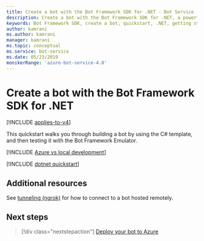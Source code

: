 ```yaml
---
title: Create a bot with the Bot Framework SDK for .NET - Bot Service
description: Create a bot with the Bot Framework SDK for .NET, a powerful bot construction framework.
keywords: Bot Framework SDK, create a bot, quickstart, .NET, getting started, C# bot
author: kamrani
ms.author: kamrani
manager: kamrani
ms.topic: conceptual
ms.service: bot-service
ms.date: 05/23/2019
monikerRange: 'azure-bot-service-4.0'
---
```



# Create a bot with the Bot Framework SDK for .NET

[!INCLUDE [applies-to-v4](../includes/applies-to.md)]

This quickstart walks you through building a bot by using the C# template, and then testing it with the Bot Framework Emulator.

[!INCLUDE [Azure vs local development](~/includes/snippet-quickstart-paths.md)]

[!INCLUDE [dotnet quickstart](~/includes/quickstart-dotnet.md)]

## Additional resources

See [tunneling (ngrok)](https://github.com/Microsoft/BotFramework-Emulator/wiki/Tunneling-(ngrok)) for how to connect to a bot hosted remotely.

## Next steps

> [!div class="nextstepaction"]
> [Deploy your bot to Azure](../bot-builder-deploy-az-cli.md)

